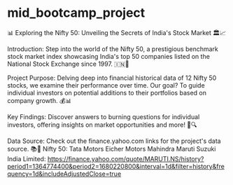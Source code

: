 # mid_bootcamp_project
📊 Exploring the Nifty 50: Unveiling the Secrets of India's Stock Market 🏛️📈

Introduction: Step into the world of the Nifty 50, a prestigious benchmark stock market index showcasing India's top 50 companies listed on the National Stock Exchange since 1997. 🇮🇳💼

Project Purpose: Delving deep into financial historical data of 12 Nifty 50 stocks, we examine their performance over time. Our goal? To guide individual investors on potential additions to their portfolios based on company growth. 💰📊

Key Findings: Discover answers to burning questions for individual investors, offering insights on market opportunities and more! 🧐🔍

Data Source: Check out the finance.yahoo.com links for the project's data source. 📚🔗
Nifty 50:
Tata Motors
Eicher Motors
Mahindra
Maruti Suzuki India Limited: https://finance.yahoo.com/quote/MARUTI.NS/history?period1=1364774400&period2=1680220800&interval=1d&filter=history&frequency=1d&includeAdjustedClose=true
